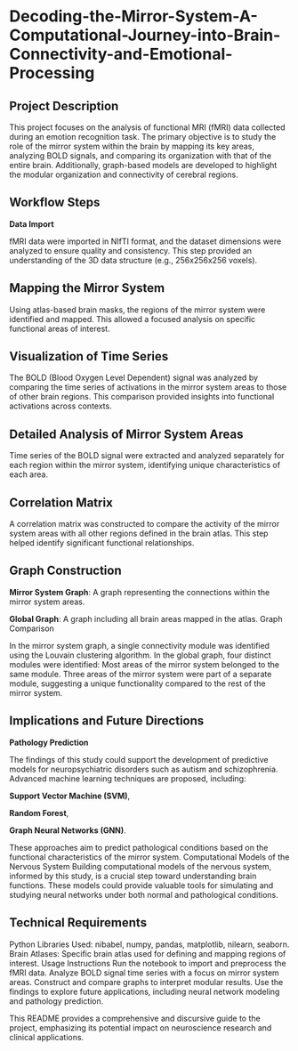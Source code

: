 # Decoding-the-Mirror-System-A-Computational-Journey-into-Brain-Connectivity-and-Emotional-Processing

## Project Description
This project focuses on the analysis of functional MRI (fMRI) data collected during an emotion recognition task. The primary objective is to study the role of the mirror system within the brain by mapping its key areas, analyzing BOLD signals, and comparing its organization with that of the entire brain. Additionally, graph-based models are developed to highlight the modular organization and connectivity of cerebral regions.

## Workflow Steps
__Data Import__

fMRI data were imported in NIfTI format, and the dataset dimensions were analyzed to ensure quality and consistency. This step provided an understanding of the 3D data structure (e.g., 256x256x256 voxels).

## Mapping the Mirror System
Using atlas-based brain masks, the regions of the mirror system were identified and mapped. This allowed a focused analysis on specific functional areas of interest.

## Visualization of Time Series
The BOLD (Blood Oxygen Level Dependent) signal was analyzed by comparing the time series of activations in the mirror system areas to those of other brain regions. This comparison provided insights into functional activations across contexts.

## Detailed Analysis of Mirror System Areas
Time series of the BOLD signal were extracted and analyzed separately for each region within the mirror system, identifying unique characteristics of each area.

## Correlation Matrix
A correlation matrix was constructed to compare the activity of the mirror system areas with all other regions defined in the brain atlas. This step helped identify significant functional relationships.

## Graph Construction

__Mirror System Graph__: A graph representing the connections within the mirror system areas.

__Global Graph__: A graph including all brain areas mapped in the atlas.
Graph Comparison

In the mirror system graph, a single connectivity module was identified using the Louvain clustering algorithm.
In the global graph, four distinct modules were identified:
Most areas of the mirror system belonged to the same module.
Three areas of the mirror system were part of a separate module, suggesting a unique functionality compared to the rest of the mirror system.

## Implications and Future Directions
__Pathology Prediction__

The findings of this study could support the development of predictive models for neuropsychiatric disorders such as autism and schizophrenia. Advanced machine learning techniques are proposed, including:

__Support Vector Machine (SVM)__,

__Random Forest__,

__Graph Neural Networks (GNN)__.

These approaches aim to predict pathological conditions based on the functional characteristics of the mirror system.
Computational Models of the Nervous System
Building computational models of the nervous system, informed by this study, is a crucial step toward understanding brain functions. These models could provide valuable tools for simulating and studying neural networks under both normal and pathological conditions.

## Technical Requirements
Python Libraries Used:
nibabel, numpy, pandas, matplotlib, nilearn, seaborn.
Brain Atlases:
Specific brain atlas used for defining and mapping regions of interest.
Usage Instructions
Run the notebook to import and preprocess the fMRI data.
Analyze BOLD signal time series with a focus on mirror system areas.
Construct and compare graphs to interpret modular results.
Use the findings to explore future applications, including neural network modeling and pathology prediction.

This README provides a comprehensive and discursive guide to the project, emphasizing its potential impact on neuroscience research and clinical applications.
